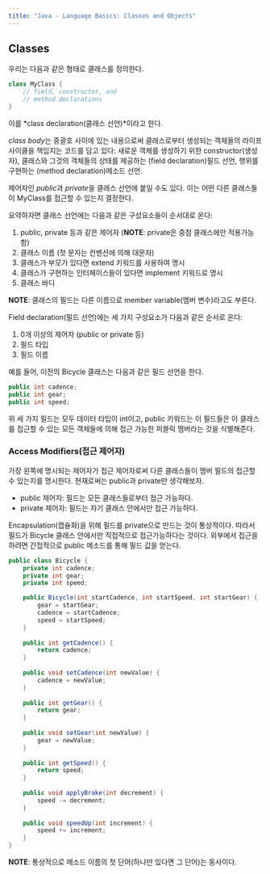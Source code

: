 ```yaml
---
title: "Java - Language Basics: Classes and Objects"
---
```


## Classes
우리는 다음과 같은 형태로 클래스를 정의한다.

```java
class MyClass {
    // field, constructor, and
    // method declarations
}
```

이를 *class declaration(클래스 선언)*이라고 한다.

*class body*는 중괄호 사이에 있는 내용으로써 클래스로부터 생성되는 객체들의 라이프사이클을 책임지는 코드를 담고 있다: 새로운 객체를 생성하기 위한 constructor(생성자), 클래스와 그것의 객체들의 상태를 제공하는 (field declaration)필드 선언, 행위를 구현하는 (method declaration)메소드 선언.

제어자인 *public*과 *private*을 클래스 선언에 붙일 수도 있다. 이는 어떤 다른 클래스들이 MyClass를 접근할 수 있는지 결정한다.

요약하자면 클래스 선언에는 다음과 같은 구성요소들이 순서대로 온다:
1. public, private 등과 같은 제어자 (**NOTE**: private은 중첨 클래스에만 적용가능함)
2. 클래스 이름 (첫 문자는 컨벤션에 의해 대문자)
3. 클래스가 부모가 있다면 extend 키워드를 사용하여 명시
4. 클래스가 구현하는 인터페이스들이 있다면 implement 키워드로 명시
5. 클래스 바디

**NOTE**: 클래스의 필드는 다른 이름으로 member variable(멤버 변수)라고도 부른다.

Field declaration(필드 선언)에는 세 가지 구성요소가 다음과 같은 순서로 온다:
1. 0개 이상의 제어자 (public or private 등)
2. 필드 타입
3. 필드 이름

예를 들어, 이전의 Bicycle 클래스는 다음과 같은 필드 선언을 한다.

```java
public int cadence;
public int gear;
public int speed;
```

위 세 가지 필드는 모두 데이터 타입이 int이고, public 키워드는 이 필드들은 이 클래스를 접근할 수 있는 모든 객체들에 의해 접근 가능한 퍼블릭 멤버라는 것을 식별해준다.

### Access Modifiers(접근 제어자)
가장 왼쪽에 명시되는 제어자가 접근 제어자로써 다른 클래스들이 멤버 필드의 접근할 수 있는지를 명시한다. 현재로써는 public과 private만 생각해보자.

- public 제어자: 필드는 모든 클래스들로부터 접근 가능하다.
- private 제어자: 필드는 자기 클래스 안에서만 접근 가능하다.

Encapsulation(캡슐화)을 위해 필드를 private으로 만드는 것이 통상적이다. 따라서 필드가 Bicycle 클래스 안에서만 직접적으로 접근가능하다는 것이다. 외부에서 접근을 하려면 간접적으로 public 메소드를 통해 필드 값을 얻는다.

```java
public class Bicycle {
    private int cadence;
    private int gear;
    private int speed;

    public Bicycle(int startCadence, int startSpeed, int startGear) {
        gear = startGear;
        cadence = startCadence;
        speed = startSpeed;
    }
        
    public int getCadence() {
        return cadence;
    }
        
    public void setCadence(int newValue) {
        cadence = newValue;
    }
        
    public int getGear() {
        return gear;
    }
        
    public void setGear(int newValue) {
        gear = newValue;
    }
        
    public int getSpeed() {
        return speed;
    }
        
    public void applyBrake(int decrement) {
        speed -= decrement;
    }
        
    public void speedUp(int increment) {
        speed += increment;
    }
}
```

**NOTE**: 통상적으로 메소드 이름의 첫 단어(하나만 있다면 그 단어)는 동사이다.